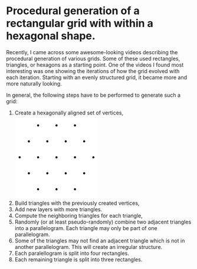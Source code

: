 # Procedural generation of a rectangular grid with within a hexagonal shape.

Recently, I came across some awesome-looking videos describing the procedural generation of various grids. Some of these used rectangles, triangles, or hexagons as a starting point. One of the videos I found most interesting was one showing the iterations of how the grid evolved with each iteration. Starting with an evenly structured grid, it became more and more naturally looking. 

In general, the following steps have to be performed to generate such a grid:

1. Create a hexagonally aligned set of vertices,   
   <img src="./example/010_vertices.png">
3. Build triangles with the previously created vertices,
4. Add new layers with more triangles.
5. Compute the neighboring triangles for each triangle,
6. Randomly (or at least pseudo-randomly) combine two adjacent triangles into a parallelogram. Each triangle may only be part of one parallelogram.
7. Some of the triangles may not find an adjacent triangle which is not in another parallelogram. This will create an irregular structure.
8. Each paralellogram is split into four rectangles.
9. Each remaining triangle is split into three rectangles.
